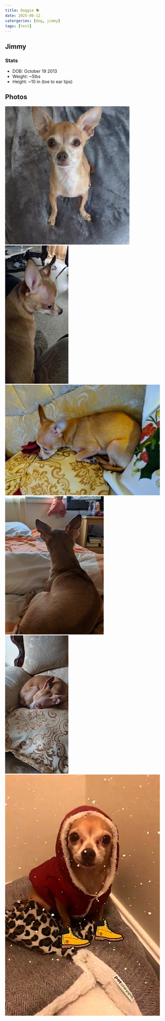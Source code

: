 ```yaml
---
title: Doggie 🐕
date: 2025-06-12
catergories: [dog, jimmy]
tags: [test]
---
```


## Jimmy 

### Stats
- DOB: October 19 2013
- Weight: ~5lbs
- Height: ~10 in (toe to ear tips)

## Photos

![alt text](image.png)
![alt text](image-3.png)
![alt text](image-2.png)
![alt text](image-1.png)
![alt text](image-5.png)
![alt text](image-4.png)


